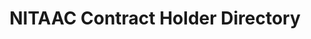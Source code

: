---
title: "NITAAC Contract Holder Directory"
description: "Search 450+ contract holders using the NITAAC contract holder directory tool. "
url-link: "https://nitaac.nih.gov/search/contract-holders"
type: "HTML"
gov-only: "false"
is-external: "true"
publication-date: "August 01, 2023"
reading-time: "5"
resource-type: "Tool"
filter: "contract-solutions"
audience: "contracts-acquisitions"
branded-offerings: "market-it-data-intelligence"
---